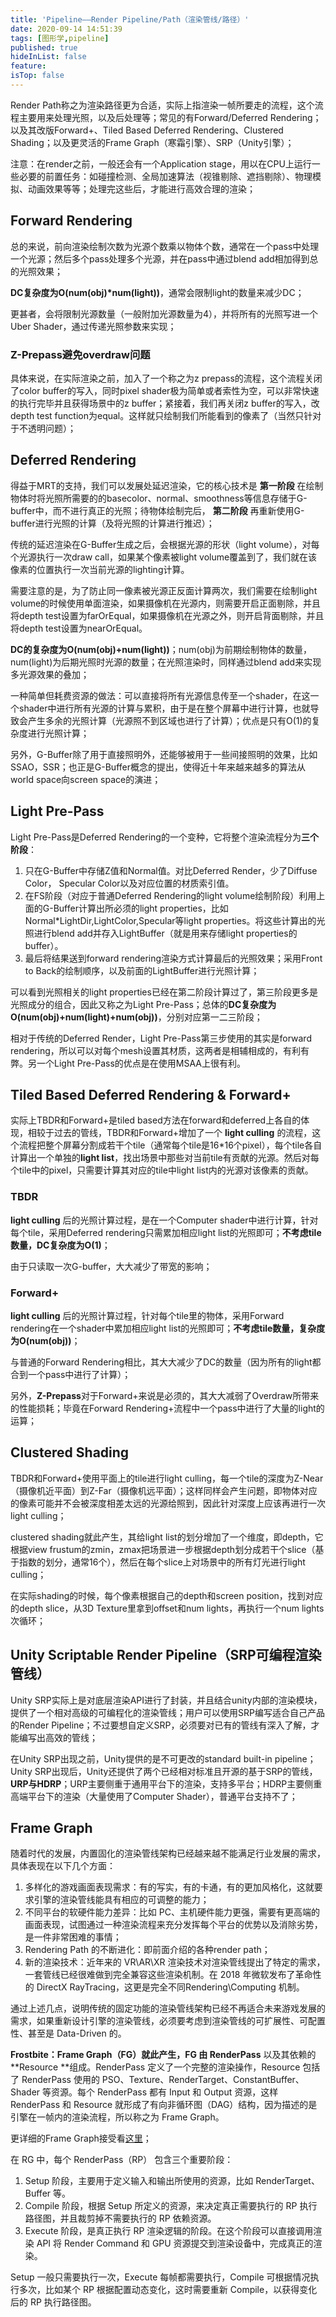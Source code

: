 ```yaml
---
title: 'Pipeline——Render Pipeline/Path（渲染管线/路径）'
date: 2020-09-14 14:51:39
tags: [图形学,pipeline]
published: true
hideInList: false
feature: 
isTop: false
---
```


Render Path称之为渲染路径更为合适，实际上指渲染一帧所要走的流程，这个流程主要用来处理光照，以及后处理等；常见的有Forward/Deferred Rendering；以及其改版Forward+、Tiled Based Deferred Rendering、Clustered Shading；以及更灵活的Frame Graph（寒霜引擎）、SRP（Unity引擎）；

注意：在render之前，一般还会有一个Application stage，用以在CPU上运行一些必要的前置任务：如碰撞检测、全局加速算法（视锥剔除、遮挡剔除）、物理模拟、动画效果等等；处理完这些后，才能进行高效合理的渲染；

## Forward Rendering

总的来说，前向渲染绘制次数为光源个数乘以物体个数，通常在一个pass中处理一个光源；然后多个pass处理多个光源，并在pass中通过blend add相加得到总的光照效果；

**DC复杂度为O(num(obj)*num(light))**，通常会限制light的数量来减少DC；

更甚者，会将限制光源数量（一般附加光源数量为4），并将所有的光照写进一个Uber Shader，通过传递光照参数来实现；

### Z-Prepass避免overdraw问题

具体来说，在实际渲染之前，加入了一个称之为z prepass的流程，这个流程关闭了color buffer的写入，同时pixel shader极为简单或者索性为空，可以非常快速的执行完毕并且获得场景中的z buffer；紧接着，我们再关闭z buffer的写入，改depth test function为equal。这样就只绘制我们所能看到的像素了（当然只针对于不透明问题）；

## Deferred Rendering

得益于MRT的支持，我们可以发展处延迟渲染，它的核心技术是 **第一阶段** 在绘制物体时将光照所需要的的basecolor、normal、smoothness等信息存储于G-buffer中，而不进行真正的光照；待物体绘制完后， **第二阶段** 再重新使用G-buffer进行光照的计算（及将光照的计算进行推迟）；

传统的延迟渲染在G-Buffer生成之后，会根据光源的形状（light volume），对每个光源执行一次draw call，如果某个像素被light volume覆盖到了，我们就在该像素的位置执行一次当前光源的lighting计算。

需要注意的是，为了防止同一像素被光源正反面计算两次，我们需要在绘制light volume的时候使用单面渲染，如果摄像机在光源内，则需要开启正面剔除，并且将depth test设置为farOrEqual，如果摄像机在光源之外，则开启背面剔除，并且将depth test设置为nearOrEqual。

**DC的复杂度为O(num(obj)+num(light))**；num(obj)为前期绘制物体的数量，num(light)为后期光照时光源的数量；在光照渲染时，同样通过blend add来实现多光源效果的叠加；

一种简单但耗费资源的做法：可以直接将所有光源信息传至一个shader，在这一个shader中进行所有光源的计算与累积，由于是在整个屏幕中进行计算，也就导致会产生多余的光照计算（光源照不到区域也进行了计算）；优点是只有O(1)的复杂度进行光照计算；

另外，G-Buffer除了用于直接照明外，还能够被用于一些间接照明的效果，比如SSAO，SSR；也正是G-Buffer概念的提出，使得近十年来越来越多的算法从world space向screen space的演进；

## Light Pre-Pass

Light Pre-Pass是Deferred Rendering的一个变种，它将整个渲染流程分为**三个阶段**：

1. 只在G-Buffer中存储Z值和Normal值。对比Deferred Render，少了Diffuse Color， Specular Color以及对应位置的材质索引值。
2. 在FS阶段（对应于普通Deferred Rendering的light volume绘制阶段）利用上面的G-Buffer计算出所必须的light properties，比如Normal*LightDir,LightColor,Specular等light properties。将这些计算出的光照进行blend add并存入LightBuffer（就是用来存储light properties的buffer）。
3. 最后将结果送到forward rendering渲染方式计算最后的光照效果；采用Front to Back的绘制顺序，以及前面的LightBuffer进行光照计算；

可以看到光照相关的light properties已经在第二阶段计算过了，第三阶段更多是光照成分的组合，因此又称之为Light Pre-Pass；总体的**DC复杂度为O(num(obj)+num(light)+num(obj))**，分别对应第一二三阶段；

相对于传统的Deferred Render，Light Pre-Pass第三步使用的其实是forward rendering，所以可以对每个mesh设置其材质，这两者是相辅相成的，有利有弊。另一个Light Pre-Pass的优点是在使用MSAA上很有利。

## Tiled Based Deferred Rendering & Forward+

实际上TBDR和Forward+是tiled based方法在forward和deferred上各自的体现，相较于过去的管线，TBDR和Forward+增加了一个 **light culling** 的流程，这个流程把整个屏幕分割成若干个tile（通常每个tile是16*16个pixel），每个tile各自计算出一个单独的**light list**，找出场景中那些对当前tile有贡献的光源。然后对每个tile中的pixel，只需要计算其对应的tile中light list内的光源对该像素的贡献。

### TBDR

**light culling** 后的光照计算过程，是在一个Computer shader中进行计算，针对每个tile，采用Deferred rendering只需累加相应light list的光照即可；**不考虑tile数量，DC复杂度为O(1)**；

由于只读取一次G-buffer，大大减少了带宽的影响；

### Forward+

**light culling** 后的光照计算过程，针对每个tile里的物体，采用Forward rendering在一个shader中累加相应light list的光照即可；**不考虑tile数量，复杂度为O(num(obj))**；

与普通的Forward Rendering相比，其大大减少了DC的数量（因为所有的light都合到一个pass中进行了计算）；

另外，**Z-Prepass**对于Forward+来说是必须的，其大大减弱了Overdraw所带来的性能损耗；毕竟在Forward Rendering+流程中一个pass中进行了大量的light的运算；

## Clustered Shading

TBDR和Forward+使用平面上的tile进行light culling，每一个tile的深度为Z-Near（摄像机近平面）到Z-Far（摄像机远平面）；这样同样会产生问题，即物体对应的像素可能并不会被深度相差太远的光源给照到，因此针对深度上应该再进行一次light culling；

clustered shading就此产生，其给light list的划分增加了一个维度，即depth，它根据view frustum的zmin，zmax把场景进一步根据depth划分成若干个slice（基于指数的划分，通常16个），然后在每个slice上对场景中的所有灯光进行light culling；

在实际shading的时候，每个像素根据自己的depth和screen position，找到对应的depth slice，从3D Texture里拿到offset和num lights，再执行一个num lights次循环；

## Unity Scriptable Render Pipeline（SRP可编程渲染管线）

Unity SRP实际上是对底层渲染API进行了封装，并且结合unity内部的渲染模块，提供了一个相对高级的可编程化的渲染管线；用户可以使用SRP编写适合自己产品的Render Pipeline；不过要想自定义SRP，必须要对已有的管线有深入了解，才能编写出高效的管线；

在Unity SRP出现之前，Unity提供的是不可更改的standard built-in pipeline；Unity SRP出现后，Unity还提供了两个已经相对标准且开源的基于SRP的管线，**URP与HDRP**；URP主要侧重于通用平台下的渲染，支持多平台；HDRP主要侧重高端平台下的渲染（大量使用了Computer Shader），普通平台支持不了；

## Frame Graph

随着时代的发展，内置固化的渲染管线架构已经越来越不能满足行业发展的需求，具体表现在以下几个方面：

1. 多样化的游戏画面表现需求：有的写实，有的卡通，有的更加风格化，这就要求引擎的渲染管线能具有相应的可调整的能力；
2. 不同平台的软硬件能力差异：比如 PC、主机硬件能力更强，需要有更高端的画面表现，试图通过一种渲染流程来充分发挥每个平台的优势以及消除劣势，是一件非常困难的事情；
3. Rendering Path 的不断进化：即前面介绍的各种render path；
4. 新的渲染技术：近年来的 VR\AR\XR 渲染技术对渲染管线提出了特定的需求，一套管线已经很难做到完全兼容这些渲染机制。在 2018 年微软发布了革命性的 DirectX RayTracing，这更是完全不同Rendering\Computing 机制。

通过上述几点，说明传统的固定功能的渲染管线架构已经不再适合未来游戏发展的需求，如果重新设计引擎的渲染管线，必须要考虑到渲染管线的可扩展性、可配置性、甚至是 Data-Driven 的。

**Frostbite：Frame Graph（FG）**就此产生，FG 由** RenderPass** 以及其依赖的 **Resource **组成。RenderPass 定义了一个完整的渲染操作，Resource 包括了 RenderPass 使用的 PSO、Texture、RenderTarget、ConstantBuffer、Shader 等资源。每个 RenderPass 都有 Input 和 Output 资源，这样 RenderPass 和 Resource 就形成了有向非循环图（DAG）结构，因为描述的是引擎在一帧内的渲染流程，所以称之为 Frame Graph。

更详细的Frame Graph接受看[这里](https://www.cnblogs.com/username/p/8497150.html)；

在 RG 中，每个 RenderPass（RP） 包含三个重要阶段：

1. Setup 阶段，主要用于定义输入和输出所使用的资源，比如 RenderTarget、Buffer 等。
2. Compile 阶段，根据 Setup 所定义的资源，来决定真正需要执行的 RP 执行路径图，并且裁剪掉不需要执行的 RP 依赖资源。
3. Execute 阶段，是真正执行 RP 渲染逻辑的阶段。在这个阶段可以直接调用渲染 API 将 Render Command 和 GPU 资源提交到渲染设备中，完成真正的渲染。

Setup 一般只需要执行一次，Execute 每帧都需要执行，Compile 可根据情况执行多次，比如某个 RP 根据配置动态变化，这时需要重新 Compile，以获得变化后的 RP 执行路径图。